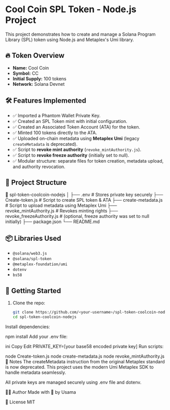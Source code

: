 # Cool Coin SPL Token - Node.js Project

This project demonstrates how to create and manage a Solana Program Library (SPL) token using Node.js and Metaplex's Umi library.

## 🔥 Token Overview

- **Name:** Cool Coin
- **Symbol:** CC
- **Initial Supply:** 100 tokens
- **Network:** Solana Devnet

## 🛠️ Features Implemented

- ✅ Imported a Phantom Wallet Private Key.
- ✅ Created an SPL Token mint with initial configuration.
- ✅ Created an Associated Token Account (ATA) for the token.
- ✅ Minted 100 tokens directly to the ATA.
- ✅ Uploaded on-chain metadata using **Metaplex Umi** (legacy `createMetadata` is deprecated).
- ✅ Script to **revoke mint authority** (`revoke_mintAuthority.js`).
- ✅ Script to **revoke freeze authority** (initially set to null).
- ✅ Modular structure: separate files for token creation, metadata upload, and authority revocation.

## 📁 Project Structure

📂 spl-token-coolcoin-nodejs │ ├── .env # Stores private key securely ├── Create-token.js # Script to create SPL token & ATA ├── create-metadata.js # Script to upload metadata using Metaplex Umi ├── revoke_mintAuthority.js # Revokes minting rights ├── revoke_freezeAuthority.js # (optional, freeze authority was set to null initially) ├── package.json └── README.md


## 📦 Libraries Used

- `@solana/web3.js`
- `@solana/spl-token`
- `@metaplex-foundation/umi`
- `dotenv`
- `bs58`

## 🧪 Getting Started

1. Clone the repo:
   ```bash
   git clone https://github.com/<your-username>/spl-token-coolcoin-nodejs.git
   cd spl-token-coolcoin-nodejs
Install dependencies:

npm install
Add your .env file:

ini
Copy
Edit
PRIVATE_KEY=[your base58 encoded private key]
Run scripts:

node Create-token.js
node create-metadata.js
node revoke_mintAuthority.js
🧠 Notes
The createMetadata instruction from the original Metaplex standard is now deprecated. This project uses the modern Umi Metaplex SDK to handle metadata seamlessly.

All private keys are managed securely using .env file and dotenv.

🧑‍💻 Author
Made with 💙 by Usama

📜 License
MIT
